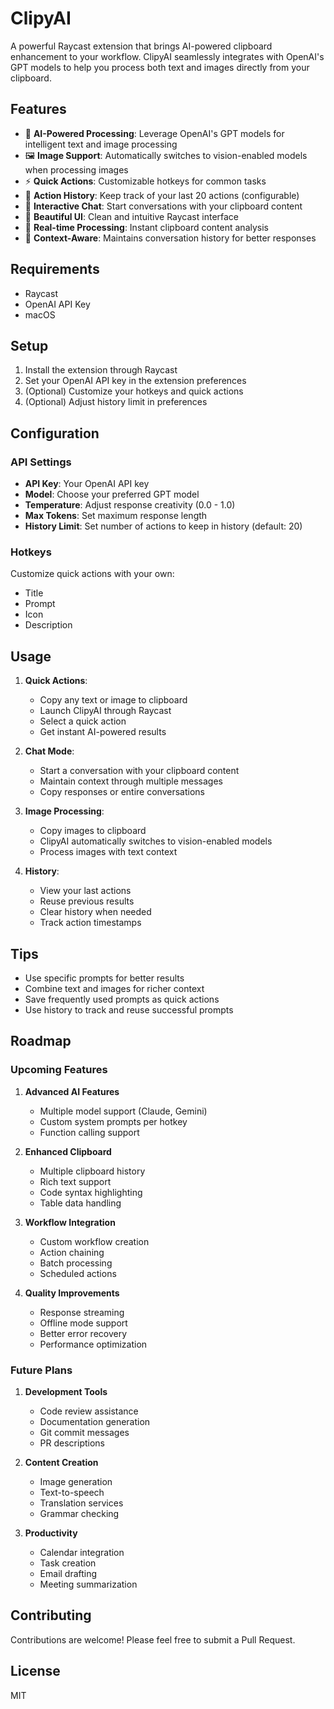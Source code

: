 # ClipyAI

A powerful Raycast extension that brings AI-powered clipboard enhancement to your workflow. ClipyAI seamlessly integrates with OpenAI's GPT models to help you process both text and images directly from your clipboard.

## Features

- 🤖 **AI-Powered Processing**: Leverage OpenAI's GPT models for intelligent text and image processing
- 🖼️ **Image Support**: Automatically switches to vision-enabled models when processing images
- ⚡ **Quick Actions**: Customizable hotkeys for common tasks
- 📝 **Action History**: Keep track of your last 20 actions (configurable)
- 💬 **Interactive Chat**: Start conversations with your clipboard content
- 🎨 **Beautiful UI**: Clean and intuitive Raycast interface
- 🔄 **Real-time Processing**: Instant clipboard content analysis
- 🎯 **Context-Aware**: Maintains conversation history for better responses

## Requirements

- Raycast
- OpenAI API Key
- macOS

## Setup

1. Install the extension through Raycast
2. Set your OpenAI API key in the extension preferences
3. (Optional) Customize your hotkeys and quick actions
4. (Optional) Adjust history limit in preferences

## Configuration

### API Settings

- **API Key**: Your OpenAI API key
- **Model**: Choose your preferred GPT model
- **Temperature**: Adjust response creativity (0.0 - 1.0)
- **Max Tokens**: Set maximum response length
- **History Limit**: Set number of actions to keep in history (default: 20)

### Hotkeys

Customize quick actions with your own:

- Title
- Prompt
- Icon
- Description

## Usage

1. **Quick Actions**:

   - Copy any text or image to clipboard
   - Launch ClipyAI through Raycast
   - Select a quick action
   - Get instant AI-powered results

2. **Chat Mode**:

   - Start a conversation with your clipboard content
   - Maintain context through multiple messages
   - Copy responses or entire conversations

3. **Image Processing**:

   - Copy images to clipboard
   - ClipyAI automatically switches to vision-enabled models
   - Process images with text context

4. **History**:
   - View your last actions
   - Reuse previous results
   - Clear history when needed
   - Track action timestamps

## Tips

- Use specific prompts for better results
- Combine text and images for richer context
- Save frequently used prompts as quick actions
- Use history to track and reuse successful prompts

## Roadmap

### Upcoming Features

1. **Advanced AI Features**

   - Multiple model support (Claude, Gemini)
   - Custom system prompts per hotkey
   - Function calling support

2. **Enhanced Clipboard**

   - Multiple clipboard history
   - Rich text support
   - Code syntax highlighting
   - Table data handling

3. **Workflow Integration**

   - Custom workflow creation
   - Action chaining
   - Batch processing
   - Scheduled actions

4. **Quality Improvements**
   - Response streaming
   - Offline mode support
   - Better error recovery
   - Performance optimization

### Future Plans

1. **Development Tools**

   - Code review assistance
   - Documentation generation
   - Git commit messages
   - PR descriptions

2. **Content Creation**

   - Image generation
   - Text-to-speech
   - Translation services
   - Grammar checking

3. **Productivity**
   - Calendar integration
   - Task creation
   - Email drafting
   - Meeting summarization

## Contributing

Contributions are welcome! Please feel free to submit a Pull Request.

## License

MIT
